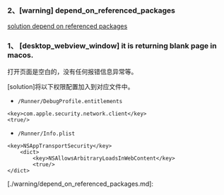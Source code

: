 

### 2、[warning] depend_on_referenced_packages
[solution depend on referenced packages](./warning/depend_on_referenced_packages.md)


### 1、 [desktop_webview_window] it is returning blank page in macos.
打开页面是空白的，没有任何报错信息异常等。

[solution]将以下权限配置加入到对应文件中。

* `/Runner/DebugProfile.entitlements`
```
<key>com.apple.security.network.client</key>
<true/>
```

* `/Runner/Info.plist`
```
<key>NSAppTransportSecurity</key>
	<dict>
		<key>NSAllowsArbitraryLoadsInWebContent</key>
		<true/>
</dict>
```



[./warning/depend_on_referenced_packages.md]: 

[../warning/depend_on_referenced_packages.md]: 
[./warning/depend_on_referenced_packages.md]: 
